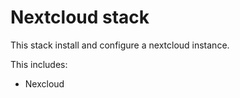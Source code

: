 # Nextcloud stack

This stack install and configure a nextcloud instance.

This includes:

* Nexcloud
